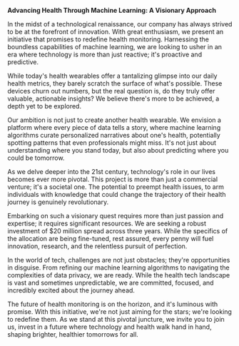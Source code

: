 **Advancing Health Through Machine Learning: A Visionary Approach**

In the midst of a technological renaissance, our company has always strived to be at the forefront of innovation. With great enthusiasm, we present an initiative that promises to redefine health monitoring. Harnessing the boundless capabilities of machine learning, we are looking to usher in an era where technology is more than just reactive; it's proactive and predictive.

While today's health wearables offer a tantalizing glimpse into our daily health metrics, they barely scratch the surface of what's possible. These devices churn out numbers, but the real question is, do they truly offer valuable, actionable insights? We believe there's more to be achieved, a depth yet to be explored.

Our ambition is not just to create another health wearable. We envision a platform where every piece of data tells a story, where machine learning algorithms curate personalized narratives about one's health, potentially spotting patterns that even professionals might miss. It's not just about understanding where you stand today, but also about predicting where you could be tomorrow.

As we delve deeper into the 21st century, technology's role in our lives becomes ever more pivotal. This project is more than just a commercial venture; it's a societal one. The potential to preempt health issues, to arm individuals with knowledge that could change the trajectory of their health journey is genuinely revolutionary.

Embarking on such a visionary quest requires more than just passion and expertise; it requires significant resources. We are seeking a robust investment of $20 million spread across three years. While the specifics of the allocation are being fine-tuned, rest assured, every penny will fuel innovation, research, and the relentless pursuit of perfection.

In the world of tech, challenges are not just obstacles; they're opportunities in disguise. From refining our machine learning algorithms to navigating the complexities of data privacy, we are ready. While the health tech landscape is vast and sometimes unpredictable, we are committed, focused, and incredibly excited about the journey ahead.

The future of health monitoring is on the horizon, and it's luminous with promise. With this initiative, we're not just aiming for the stars; we're looking to redefine them. As we stand at this pivotal juncture, we invite you to join us, invest in a future where technology and health walk hand in hand, shaping brighter, healthier tomorrows for all.